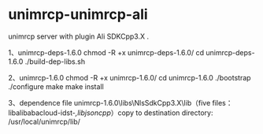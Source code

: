 # unimrcp-unimrcp-ali
unimrcp server with plugin Ali SDKCpp3.X .

1、unimrcp-deps-1.6.0
chmod -R +x unimrcp-deps-1.6.0/
cd unimrcp-deps-1.6.0
./build-dep-libs.sh

2、unimrcp-1.6.0
chmod -R +x unimrcp-1.6.0/
cd unimrcp-1.6.0
./bootstrap
./configure
make
make install

3、dependence file
unimrcp-1.6.0\libs\NlsSdkCpp3.X\lib（five files：libalibabacloud-idst-*,libjsoncpp*）copy to destination directory: /usr/local/unimrcp/lib/
